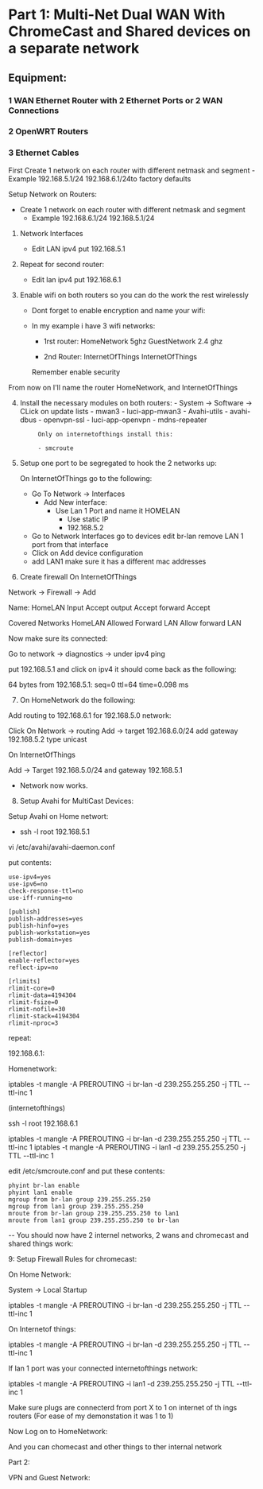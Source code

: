 # Part 1: Multi-Net Dual WAN With ChromeCast and Shared devices on a separate network

## Equipment:


### 1 WAN Ethernet Router with 2 Ethernet Ports or 2 WAN Connections

### 2 OpenWRT Routers
### 3 Ethernet Cables
 
First Create 1 network on each router with different netmask and segment
    - Example
              192.168.5.1/24
              192.168.6.1/24to factory defaults


Setup Network on Routers:

-  Create 1 network on each router with different netmask and segment
    - Example
              192.168.6.1/24
              192.168.5.1/24


1. Network Interfaces 
    - Edit LAN  ipv4
        put 192.168.5.1
    
2. Repeat for second router:
    - Edit lan ipv4
         put 192.168.6.1

3. Enable wifi on both routers so you can do the work the rest wirelessly

    - Dont forget to enable encryption and name your wifi:

    - In my example i have 3 wifi networks:
       - 1rst router: HomeNetwork 5ghz
                      GuestNetwork 2.4 ghz

        - 2nd Router:  InternetOfThings
                       InternetOfThings

        Remember enable security

From now on I'll name the router HomeNetwork, and InternetOfThings


4. Install the necessary modules on both routers:
         - System -> Software -> CLick on update lists
            - mwan3
            - luci-app-mwan3
            - Avahi-utils 
            - avahi-dbus 
            - openvpn-ssl
            - luci-app-openvpn
            - mdns-repeater

            Only on internetofthings install this:

            - smcroute

            
6.  Setup one port to be segregated to hook the 2 networks up:

    On InternetOfThings go to the following:

    - Go To Network -> Interfaces
       - Add New interface: 
         - Use Lan 1 Port and name it HOMELAN
           - Use static IP
           - 192.168.5.2
    - Go to Network Interfaces
      go to devices 
      edit br-lan
      remove LAN 1 port from that interface
    - Click on Add device configuration
    - add LAN1  make sure it has a different mac addresses


7. Create firewall On InternetOfThings

Network -> Firewall -> Add

Name: HomeLAN
Input Accept
output Accept
forward Accept

Covered Networks HomeLAN
Allowed Forward LAN
Allow forward LAN

Now make sure its connected:

Go to network -> diagnostics ->
under ipv4 ping

put 192.168.5.1 and click on ipv4 it should come back as the following:

64 bytes from 192.168.5.1: seq=0 ttl=64 time=0.098 ms

7. On HomeNetwork do the following:

Add routing to 192.168.6.1 for 192.168.5.0 network:

Click On Network -> routing
Add -> target 192.168.6.0/24
add gateway 192.168.5.2 type unicast

On InternetOfThings 

Add -> Target 192.168.5.0/24
and gateway 192.168.5.1


- Network now works.

8. Setup Avahi for MultiCast Devices:

Setup Avahi on Home networt:

- ssh -l root 192.168.5.1

vi /etc/avahi/avahi-daemon.conf

put contents:
```[server]
use-ipv4=yes
use-ipv6=no
check-response-ttl=no
use-iff-running=no

[publish]
publish-addresses=yes
publish-hinfo=yes
publish-workstation=yes
publish-domain=yes

[reflector]
enable-reflector=yes
reflect-ipv=no

[rlimits]
rlimit-core=0
rlimit-data=4194304
rlimit-fsize=0
rlimit-nofile=30
rlimit-stack=4194304
rlimit-nproc=3
```

repeat:

192.168.6.1:

Homenetwork:

iptables -t mangle -A PREROUTING -i br-lan -d 239.255.255.250 -j TTL --ttl-inc 1



(internetofthings)

ssh -l root 192.168.6.1 

iptables -t mangle -A PREROUTING -i br-lan -d 239.255.255.250 -j TTL --ttl-inc 1
iptables -t mangle -A PREROUTING -i lan1  -d 239.255.255.250 -j TTL --ttl-inc 1

edit /etc/smcroute.conf
and put these contents:
```
phyint br-lan enable
phyint lan1 enable 
mgroup from br-lan group 239.255.255.250
mgroup from lan1 group 239.255.255.250
mroute from br-lan group 239.255.255.250 to lan1
mroute from lan1 group 239.255.255.250 to br-lan
```


-- You should now have 2 internel networks, 2 wans and chromecast and shared things work:


9: Setup Firewall Rules for chromecast:

On Home Network:

System -> Local Startup

iptables -t mangle -A PREROUTING -i br-lan -d 239.255.255.250 -j TTL --ttl-inc 1


On Internetof things:

iptables -t mangle -A PREROUTING -i br-lan -d 239.255.255.250 -j TTL --ttl-inc 1

If lan 1 port was your connected internetofthings network:

iptables -t mangle -A PREROUTING -i lan1  -d 239.255.255.250 -j TTL --ttl-inc 1


Make sure plugs are connecterd from port X to 1 on internet of th ings routers
(For ease of my demonstation it was 1 to 1)

Now Log on to HomeNetwork:

And you can chomecast and other things to ther internal network

Part 2:

VPN and Guest Network:
